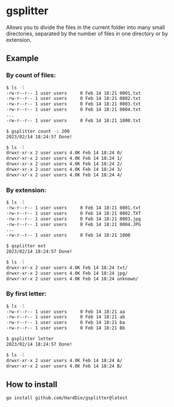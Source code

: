 # gsplitter
Allows you to divide the files in the current folder into many small directories, separated by the number of files in one directory or by extension.

## Example
### By count of files:
```bash
$ ls -l
-rw-r--r-- 1 user users     0 Feb 14 18:21 0001.txt
-rw-r--r-- 1 user users     0 Feb 14 18:21 0002.txt
-rw-r--r-- 1 user users     0 Feb 14 18:21 0003.txt
-rw-r--r-- 1 user users     0 Feb 14 18:21 0004.txt
...
-rw-r--r-- 1 user users     0 Feb 14 18:21 1000.txt
```
```bash
$ gsplitter count -i 200
2023/02/14 18:24:57 Done!
```
```bash
$ ls -l
drwxr-xr-x 2 user users 4.0K Feb 14 18:24 0/
drwxr-xr-x 2 user users 4.0K Feb 14 18:24 1/
drwxr-xr-x 2 user users 4.0K Feb 14 18:24 2/
drwxr-xr-x 2 user users 4.0K Feb 14 18:24 3/
drwxr-xr-x 2 user users 4.0K Feb 14 18:24 4/
```
### By extension:
```bash
$ ls -l
-rw-r--r-- 1 user users     0 Feb 14 18:21 0001.txt
-rw-r--r-- 1 user users     0 Feb 14 18:21 0002.TXT
-rw-r--r-- 1 user users     0 Feb 14 18:21 0003.jpg
-rw-r--r-- 1 user users     0 Feb 14 18:21 0004.JPG
...
-rw-r--r-- 1 user users     0 Feb 14 18:21 1000
```
```bash
$ gsplitter ext
2023/02/14 18:24:57 Done!
```
```bash
$ ls -l
drwxr-xr-x 2 user users 4.0K Feb 14 18:24 txt/
drwxr-xr-x 2 user users 4.0K Feb 14 18:24 jpg/
drwxr-xr-x 2 user users 4.0K Feb 14 18:24 unknown/
```

### By first letter:
```bash
$ ls -l
-rw-r--r-- 1 user users     0 Feb 14 18:21 aa
-rw-r--r-- 1 user users     0 Feb 14 18:21 ab
-rw-r--r-- 1 user users     0 Feb 14 18:21 ba
-rw-r--r-- 1 user users     0 Feb 14 18:21 Bb
```
```bash
$ gsplitter letter
2023/02/14 18:24:57 Done!
```
```bash
$ ls -l
drwxr-xr-x 2 user users 4.0K Feb 14 18:24 A/
drwxr-xr-x 2 user users 4.0K Feb 14 18:24 B/
```

## How to install
```
go install github.com/HardDie/gsplitter@latest
```
